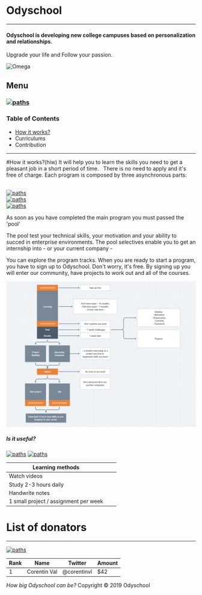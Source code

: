 # Odyschool                     

***
#### Odyschool is developing new college campuses based on personalization and relationships.

Upgrade your life and Follow your passion.


![Omega](https://ih0.redbubble.net/image.209141677.5261/ap,550x550,12x16,1,transparent,t.u2.png)

## Menu

### [![paths](https://img.shields.io/badge/Join_Now-grey.svg)](https://github.com/corentinvl/odyschool/blob/master/README.md) 

### Table of Contents

- [How it works?](#hiw)
- Curriculums
- Contribution

***

#How it works?(hiw)
It will help you to learn the skills you need to get a pleasant job in a short period of time.
&nbsp;
There is no need to apply and it's free of charge. 
Each program is composed by three asynchronous parts:

&nbsp;
\
[![paths](https://img.shields.io/badge/personal_development-explore_now-brightgreen.svg)](https://github.com/corentinvl/odyschool/blob/master/README.md) \
[![paths](https://img.shields.io/badge/the_theory_side-explore_now-brightgreen.svg)](https://github.com/corentinvl/odyschool/blob/master/README.md) \
[![paths](https://img.shields.io/badge/the_practical_side-explore_now-brightgreen.svg)](https://github.com/corentinvl/odyschool/blob/master/README.md) 

As soon as you have completed the main program you must passed the 'pool'

The pool test your technical skills, your motivation and your ability to succed in enterprise environments.
The pool selectives enable you to get an internship into - or your current company -

You can explore the program tracks. When you are ready to start a program, you have to sign up to Odyschool. 
Don't worry, it's free. By signing up you will enter our community, have projects to work out and all of the courses.

![odyschool diagram](https://github.com/corentinvl/odyschool/blob/master/diagram.PNG)

##### Is it useful? 
[![paths](https://img.shields.io/badge/👍-grey.svg)](mailto:odyschool@gmail.com?subject=%F0%9F%91%8D&body=) [![paths](https://img.shields.io/badge/👎-grey.svg)](mailto:odyschool@gmail.com?subject=%F0%9F%91%8E&body=)



| Learning methods |||
| ------ | ------ | ------ |
| Watch videos |        |        |
| Study 2-3 hours daily
| Handwrite notes
| 1 small project / assignment per week


# List of donators 
***

[![paths](https://img.shields.io/badge/donate-now-orange.svg)](https://ody.revv.co/donate-today?amount=25) 

| Rank | Name | Twitter | Amount |
| ---- | ---- | ------- | ------ |
| 1 | Corentin Val | @corentinvl | $42 |


*How big Odyschool can be?*
Copyright © 2019 Odyschool
